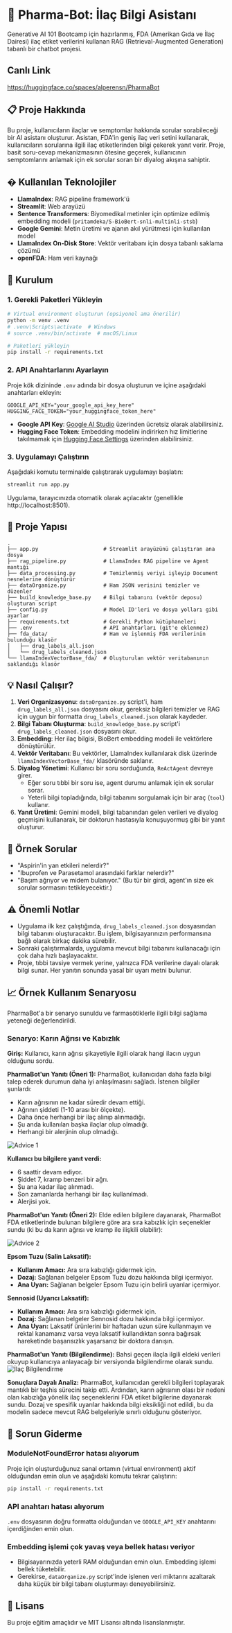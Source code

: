 # 💊 Pharma-Bot: İlaç Bilgi Asistanı

Generative AI 101 Bootcamp için hazırlanmış, FDA (Amerikan Gıda ve İlaç Dairesi) ilaç etiket verilerini kullanan RAG (Retrieval-Augmented Generation) tabanlı bir chatbot projesi.

## Canlı Link

https://huggingface.co/spaces/alperensn/PharmaBot

## 📋 Proje Hakkında

Bu proje, kullanıcıların ilaçlar ve semptomlar hakkında sorular sorabileceği bir AI asistanı oluşturur. Asistan, FDA'in geniş ilaç veri setini kullanarak, kullanıcıların sorularına ilgili ilaç etiketlerinden bilgi çekerek yanıt verir. Proje, basit soru-cevap mekanizmasının ötesine geçerek, kullanıcının semptomlarını anlamak için ek sorular soran bir diyalog akışına sahiptir.

## �️ Kullanılan Teknolojiler

- **LlamaIndex**: RAG pipeline framework'ü
- **Streamlit**: Web arayüzü
- **Sentence Transformers**: Biyomedikal metinler için optimize edilmiş embedding modeli (`pritamdeka/S-BioBert-snli-multinli-stsb`)
- **Google Gemini**: Metin üretimi ve ajanın akıl yürütmesi için kullanılan model
- **LlamaIndex On-Disk Store**: Vektör veritabanı için dosya tabanlı saklama çözümü
- **openFDA**: Ham veri kaynağı

## 🚀 Kurulum

### 1. Gerekli Paketleri Yükleyin

```bash
# Virtual environment oluşturun (opsiyonel ama önerilir)
python -m venv .venv
# .venv\Scripts\activate  # Windows
# source .venv/bin/activate  # macOS/Linux

# Paketleri yükleyin
pip install -r requirements.txt
```

### 2. API Anahtarlarını Ayarlayın

Proje kök dizininde `.env` adında bir dosya oluşturun ve içine aşağıdaki anahtarları ekleyin:

```
GOOGLE_API_KEY="your_google_api_key_here"
HUGGING_FACE_TOKEN="your_huggingface_token_here"
```

- **Google API Key**: [Google AI Studio](https://makersuite.google.com/app/apikey) üzerinden ücretsiz olarak alabilirsiniz.
- **Hugging Face Token**: Embedding modelini indirirken hız limitlerine takılmamak için [Hugging Face Settings](https://huggingface.co/settings/tokens) üzerinden alabilirsiniz.

### 3. Uygulamayı Çalıştırın

Aşağıdaki komutu terminalde çalıştırarak uygulamayı başlatın:

```bash
streamlit run app.py
```

Uygulama, tarayıcınızda otomatik olarak açılacaktır (genellikle http://localhost:8501).

## 📁 Proje Yapısı

```
.
├── app.py                     # Streamlit arayüzünü çalıştıran ana dosya
├── rag_pipeline.py            # LlamaIndex RAG pipeline ve Agent mantığı
├── data_processing.py         # Temizlenmiş veriyi işleyip Document nesnelerine dönüştürür
├── dataOrganize.py            # Ham JSON verisini temizler ve düzenler
├── build_knowledge_base.py    # Bilgi tabanını (vektör deposu) oluşturan script
├── config.py                  # Model ID'leri ve dosya yolları gibi ayarlar
├── requirements.txt           # Gerekli Python kütüphaneleri
├── .env                       # API anahtarları (git'e eklenmez)
├── fda_data/                  # Ham ve işlenmiş FDA verilerinin bulunduğu klasör
│   ├── drug_labels_all.json
│   └── drug_labels_cleaned.json
└── llamaIndexVectorBase_fda/  # Oluşturulan vektör veritabanının saklandığı klasör
```

## 💡 Nasıl Çalışır?

1.  **Veri Organizasyonu**: `dataOrganize.py` script'i, ham `drug_labels_all.json` dosyasını okur, gereksiz bilgileri temizler ve RAG için uygun bir formatta `drug_labels_cleaned.json` olarak kaydeder.
2.  **Bilgi Tabanı Oluşturma**: `build_knowledge_base.py` script'i `drug_labels_cleaned.json` dosyasını okur.
3.  **Embedding**: Her ilaç bilgisi, BioBert embedding modeli ile vektörlere dönüştürülür.
4.  **Vektör Veritabanı**: Bu vektörler, LlamaIndex kullanılarak disk üzerinde `llamaIndexVectorBase_fda/` klasöründe saklanır.
5.  **Diyalog Yönetimi**: Kullanıcı bir soru sorduğunda, `ReActAgent` devreye girer.
    - Eğer soru tıbbi bir soru ise, agent durumu anlamak için ek sorular sorar.
    - Yeterli bilgi topladığında, bilgi tabanını sorgulamak için bir araç (`tool`) kullanır.
6.  **Yanıt Üretimi**: Gemini modeli, bilgi tabanından gelen verileri ve diyalog geçmişini kullanarak, bir doktorun hastasıyla konuşuyormuş gibi bir yanıt oluşturur.

## 🎯 Örnek Sorular

- "Aspirin'in yan etkileri nelerdir?"
- "Ibuprofen ve Parasetamol arasındaki farklar nelerdir?"
- "Başım ağrıyor ve midem bulanıyor." (Bu tür bir girdi, agent'ın size ek sorular sormasını tetikleyecektir.)

## ⚠️ Önemli Notlar

- Uygulama ilk kez çalıştığında, `drug_labels_cleaned.json` dosyasından bilgi tabanını oluşturacaktır. Bu işlem, bilgisayarınızın performansına bağlı olarak birkaç dakika sürebilir.
- Sonraki çalıştırmalarda, uygulama mevcut bilgi tabanını kullanacağı için çok daha hızlı başlayacaktır.
- Proje, tıbbi tavsiye vermek yerine, yalnızca FDA verilerine dayalı olarak bilgi sunar. Her yanıtın sonunda yasal bir uyarı metni bulunur.

## 📈 Örnek Kullanım Senaryosu

PharmaBot'a bir senaryo sunuldu ve farmasötiklerle ilgili bilgi sağlama yeteneği değerlendirildi.

### Senaryo: Karın Ağrısı ve Kabızlık
**Giriş:** Kullanıcı, karın ağrısı şikayetiyle ilgili olarak hangi ilacın uygun olduğunu sordu.

**PharmaBot'un Yanıtı (Öneri 1):** PharmaBot, kullanıcıdan daha fazla bilgi talep ederek durumun daha iyi anlaşılmasını sağladı. İstenen bilgiler şunlardı:
- Karın ağrısının ne kadar süredir devam ettiği.
- Ağrının şiddeti (1-10 arası bir ölçekte).
- Daha önce herhangi bir ilaç alınıp alınmadığı.
- Şu anda kullanılan başka ilaçlar olup olmadığı.
- Herhangi bir alerjinin olup olmadığı.

![Advice 1](assets/advice1.jpg)

**Kullanıcı bu bilgilere yanıt verdi:**
- 6 saattir devam ediyor.
- Şiddet 7, kramp benzeri bir ağrı.
- Şu ana kadar ilaç alınmadı.
- Son zamanlarda herhangi bir ilaç kullanılmadı.
- Alerjisi yok.

**PharmaBot'un Yanıtı (Öneri 2):** Elde edilen bilgilere dayanarak, PharmaBot FDA etiketlerinde bulunan bilgilere göre ara sıra kabızlık için seçenekler sundu (ki bu da karın ağrısı ve kramp ile ilişkili olabilir):

![Advice 2](assets/advice2.jpg)

**Epsom Tuzu (Salin Laksatif):**
- **Kullanım Amacı:** Ara sıra kabızlığı gidermek için.
- **Dozaj:** Sağlanan belgeler Epsom Tuzu dozu hakkında bilgi içermiyor.
- **Ana Uyarı:** Sağlanan belgeler Epsom Tuzu için belirli uyarılar içermiyor.

**Sennosid (Uyarıcı Laksatif):**
- **Kullanım Amacı:** Ara sıra kabızlığı gidermek için.
- **Dozaj:** Sağlanan belgeler Sennosid dozu hakkında bilgi içermiyor.
- **Ana Uyarı:** Laksatif ürünlerini bir haftadan uzun süre kullanmayın ve rektal kanamanız varsa veya laksatif kullandıktan sonra bağırsak hareketinde başarısızlık yaşarsanız bir doktora danışın.

**PharmaBot'un Yanıtı (Bilgilendirme):** Bahsi geçen ilaçla ilgili eldeki verileri okuyup kullanıcıya anlayacağı bir versiyonda bilgilendirme olarak sundu.
![İlaç Bilgilendirme](assets/ilacBilgilendirme.jpg)

**Sonuçlara Dayalı Analiz:** PharmaBot, kullanıcıdan gerekli bilgileri toplayarak mantıklı bir teşhis sürecini takip etti. Ardından, karın ağrısının olası bir nedeni olan kabızlığa yönelik ilaç seçeneklerini FDA etiket bilgilerine dayanarak sundu. Dozaj ve spesifik uyarılar hakkında bilgi eksikliği not edildi, bu da modelin sadece mevcut RAG belgeleriyle sınırlı olduğunu gösteriyor.

## 🐛 Sorun Giderme

### ModuleNotFoundError hatası alıyorum
Proje için oluşturduğunuz sanal ortamın (virtual environment) aktif olduğundan emin olun ve aşağıdaki komutu tekrar çalıştırın:
```bash
pip install -r requirements.txt
```

### API anahtarı hatası alıyorum
`.env` dosyasının doğru formatta olduğundan ve `GOOGLE_API_KEY` anahtarını içerdiğinden emin olun.

### Embedding işlemi çok yavaş veya bellek hatası veriyor
- Bilgisayarınızda yeterli RAM olduğundan emin olun. Embedding işlemi bellek tüketebilir.
- Gerekirse, `dataOrganize.py` script'inde işlenen veri miktarını azaltarak daha küçük bir bilgi tabanı oluşturmayı deneyebilirsiniz.

## 📝 Lisans
Bu proje eğitim amaçlıdır ve MIT Lisansı altında lisanslanmıştır.

